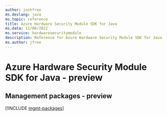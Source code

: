 ```yaml
---
author: joshfree
ms.devlang: java
ms.topic: reference
title: Azure Hardware Security Module SDK for Java
ms.data: 11/08/2022
ms.service: hardwaresecuritymodule
description: Reference for Azure Hardware Security Module SDK for Java
ms.author: jfree
---
```

# Azure Hardware Security Module SDK for Java - preview

## Management packages - preview
[!INCLUDE [mgmt-packages](hardware-security-module-mgmt-index.md)]